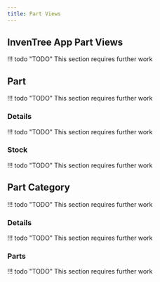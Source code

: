 ```yaml
---
title: Part Views
---
```


## InvenTree App Part Views

!!! todo "TODO"
    This section requires further work

## Part

!!! todo "TODO"
    This section requires further work

### Details

!!! todo "TODO"
    This section requires further work

### Stock

!!! todo "TODO"
    This section requires further work

## Part Category

!!! todo "TODO"
    This section requires further work

### Details

!!! todo "TODO"
    This section requires further work

### Parts

!!! todo "TODO"
    This section requires further work